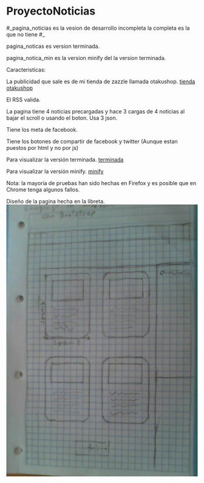 # ProyectoNoticias

#\_pagina_noticias es la vesion de desarrollo incompleta la completa es la que no tiene #_

pagina_noticas es version terminada. 

pagina_notica_min es la version minify del la version terminada.

Caracteristicas:

La publicidad que sale es de mi tienda de zazzle llamada otakushop. [tienda otakushop](https://www.zazzle.es/s/otakushop)

El RSS valida.

La pagina tiene 4 noticias precargadas y hace 3 cargas de 4 noticias al bajar el scroll o usando el boton. Usa 3 json.

Tiene los meta de facebook.

Tiene los botones de compartir de facebook y twitter (Aunque estan puestos por html y no por js) 



Para visualizar la versión terminada. [terminada](rawgit.com/osukaru16/ProyectoNoticias/master/pagina_noticias/index.html)

Para visualizar la versión minify. [minify](https://rawgit.com/osukaru16/ProyectoNoticias/master/pagina_noticias_min/index.html)

Nota: la mayoria de pruebas han sido hechas en Firefox y es posible que en Chrome tenga algunos fallos. 









Diseño de la pagina hecha en la libreta.
![Diseño](diseño.jpg)
